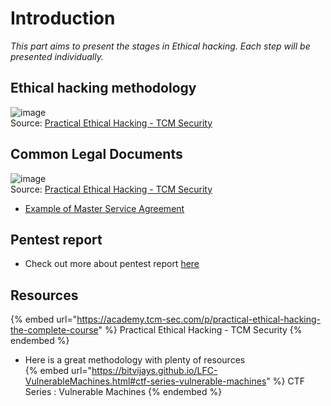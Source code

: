 # Introduction

*This part aims to present the stages in Ethical hacking. Each step will be presented individually.*

## Ethical hacking methodology

![image](https://user-images.githubusercontent.com/96747355/175700182-319869ae-3077-435b-a875-1a991103e7a5.png)  
Source: [Practical Ethical Hacking - TCM Security](https://academy.tcm-sec.com/p/practical-ethical-hacking-the-complete-course)

## Common Legal Documents

![image](https://user-images.githubusercontent.com/96747355/176043879-548a35d5-d933-46ac-9b9f-e6c210324dc7.png)  
Source: [Practical Ethical Hacking - TCM Security](https://academy.tcm-sec.com/p/practical-ethical-hacking-the-complete-course)  
- [Example of Master Service Agreement](https://www.rapid7.com/legal/msa/)

## Pentest report

- Check out more about pentest report [here](/reporting/pentest-report.md)

## Resources

{% embed url="https://academy.tcm-sec.com/p/practical-ethical-hacking-the-complete-course" %} Practical Ethical Hacking - TCM Security {% endembed %}  
- Here is a great methodology with plenty of resources  
{% embed url="https://bitvijays.github.io/LFC-VulnerableMachines.html#ctf-series-vulnerable-machines" %} CTF Series : Vulnerable Machines {% endembed %}  
